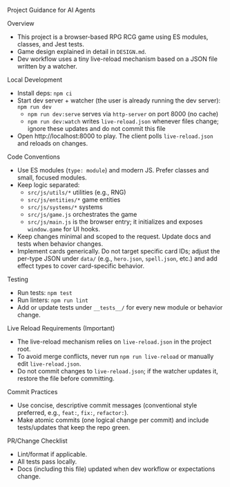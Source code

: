 Project Guidance for AI Agents

Overview
- This project is a browser-based RPG RCG game using ES modules, classes, and Jest tests.
- Game design explained in detail in `DESIGN.md`.
- Dev workflow uses a tiny live-reload mechanism based on a JSON file written by a watcher.

Local Development
- Install deps: `npm ci`
- Start dev server + watcher (the user is already running the dev server): `npm run dev`
  - `npm run dev:serve` serves via `http-server` on port 8000 (no cache)
  - `npm run dev:watch` writes `live-reload.json` whenever files change; ignore these updates and do not commit this file
- Open http://localhost:8000 to play. The client polls `live-reload.json` and reloads on changes.

Code Conventions
- Use ES modules (`type: module`) and modern JS. Prefer classes and small, focused modules.
- Keep logic separated:
  - `src/js/utils/*` utilities (e.g., RNG)
  - `src/js/entities/*` game entities
  - `src/js/systems/*` systems
  - `src/js/game.js` orchestrates the game
  - `src/js/main.js` is the browser entry; it initializes and exposes `window.game` for UI hooks.
- Keep changes minimal and scoped to the request. Update docs and tests when behavior changes.
- Implement cards generically. Do not target specific card IDs; adjust the per-type JSON under `data/` (e.g., `hero.json`, `spell.json`, etc.) and add effect types to cover card-specific behavior.

Testing
- Run tests: `npm test`
- Run linters: `npm run lint`
- Add or update tests under `__tests__/` for every new module or behavior change.

Live Reload Requirements (Important)
- The live-reload mechanism relies on `live-reload.json` in the project root.
- To avoid merge conflicts, never run `npm run live-reload` or manually edit `live-reload.json`.
- Do not commit changes to `live-reload.json`; if the watcher updates it, restore the file before committing.

Commit Practices
- Use concise, descriptive commit messages (conventional style preferred, e.g., `feat:`, `fix:`, `refactor:`).
- Make atomic commits (one logical change per commit) and include tests/updates that keep the repo green.

PR/Change Checklist
- Lint/format if applicable.
- All tests pass locally.
- Docs (including this file) updated when dev workflow or expectations change.
